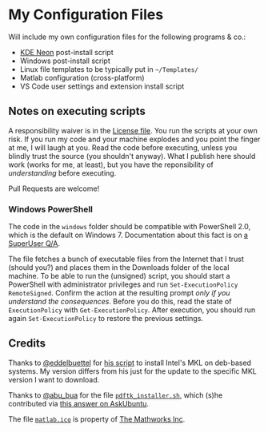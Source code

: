 # My Configuration Files

Will include my own configuration files for the following programs & co.:
- [KDE Neon](https://neon.kde.org/) post-install script
- Windows post-install script
- Linux file templates to be typically put in `~/Templates/`
- Matlab configuration (cross-platform)
- VS Code user settings and extension install script


## Notes on executing scripts

A responsibility waiver is in the [License file](./LICENSE).
You run the scripts at your own risk.
If you run my code and your machine explodes and you point the finger at me, I will laugh at you.
Read the code before executing, unless you blindly trust the source (you shouldn't anyway).
What I publish here should work (works for me, at least), but you have the reponsibility of _understanding_ before executing.

Pull Requests are welcome!


### Windows PowerShell

The code in the `windows` folder should be compatible with PowerShell 2.0, which is the default on Windows 7.
Documentation about this fact is on [a SuperUser Q/A](https://superuser.com/a/362156).

The file fetches a bunch of executable files from the Internet that I trust (should you?) and places them in the Downloads folder of the local machine.
To be able to run the (unsigned) script, you should start a PowerShell with administrator privileges and run `Set-ExecutionPolicy RemoteSigned`.
Confirm the action at the resulting prompt _only if you understand the consequences_.
Before you do this, read the state of `ExecutionPolicy` with `Get-ExecutionPolicy`.
After execution, you should run again `Set-ExecutionPolicy` to restore the previous settings.


## Credits

Thanks to [@eddelbuettel](https://github.com/eddelbuettel) for [his script](https://github.com/eddelbuettel/mkl4deb/blob/master/script.sh) to install Intel's MKL on deb-based systems.
My version differs from his just for the update to the specific MKL version I want to download.

Thanks to [@abu_bua](https://askubuntu.com/users/790920/abu-bua) for the file [`pdftk_installer.sh`](./neon/pdftk_installer.sh), which (s)he contributed via [this answer on AskUbuntu](https://askubuntu.com/a/1046476).

The file [`matlab.ico`](./matlab/matlab.ico) is property of [The Mathworks Inc](https://www.mathworks.com/).

